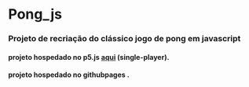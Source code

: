 # Pong_js
### Projeto de recriação do clássico jogo de pong em javascript

#### projeto hospedado no p5.js [aqui](https://editor.p5js.org/Cayozada/sketches/kOyRTiFA7) (single-player).
#### projeto hospedado no githubpages .
